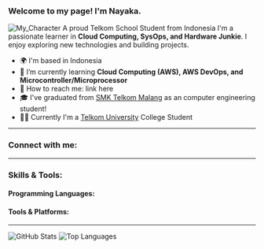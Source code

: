 ###  Welcome to my page! I'm Nayaka.
![My_Character](https://cdn.discordapp.com/attachments/1023987822090276926/1355819022503120916/pixil-gif-drawing_1.gif?ex=67ea505c&is=67e8fedc&hm=d2f21d941b7a85425d995f6908728226f84abd98dd6915913e5818ecf0ed469a&)
A proud Telkom School Student from Indonesia
I'm a passionate learner in **Cloud Computing, SysOps, and Hardware Junkie**. I enjoy exploring new technologies and building projects.

- 🌍 I'm based in Indonesia
- 📖 I’m currently learning **Cloud Computing (AWS), AWS DevOps, and Microcontroller/Microprocessor**
- 📩 How to reach me: link here
- 🎓 I've graduated from [SMK Telkom Malang](https://smktelkom-mlg.sch.id/) as an computer engineering student!
- 👨‍🎓 Currently I'm a [Telkom University](https://telkomuniversity.ac.id/) College Student

---

### Connect with me:
---

### Skills & Tools:

#### Programming Languages:

#### Tools & Platforms:

---

![GitHub Stats](https://github-readme-stats.vercel.app/api?username=Kikicl124&show_icons=true&theme=tokyonight)
![Top Languages](https://github-readme-stats.vercel.app/api/top-langs/?username=Kikicl124&layout=compact&theme=tokyonight)
